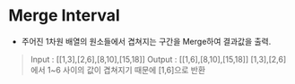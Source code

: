# Merge Interval

- 주어진 1차원 배열의 원소들에서 겹쳐지는 구간을 Merge하여 결과값을 출력.

> Input : [[1,3],[2,6],[8,10],[15,18]]
> Output : [[1,6],[8,10],[15,18]]
> [1,3],[2,6] 에서 1~6 사이의 값이 겹쳐지기 때문에 [1,6]으로 반환